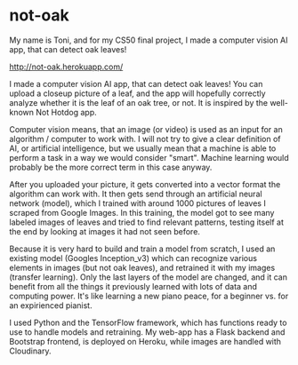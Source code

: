 # not-oak

My name is Toni, and for my CS50 final project, I made a computer vision AI app, that can detect oak leaves! 

<http://not-oak.herokuapp.com/>

 I made a computer vision AI app, that can detect oak leaves! You can upload a closeup picture of a leaf, and the app will hopefully correctly analyze whether it is the leaf of an oak tree, or not. It is inspired by the well-known Not Hotdog app.

Computer vision means, that an image (or video) is used as an input for an algorithm / computer to work with. I will not try to give a clear definition of AI, or artificial intelligence, but we usually mean that a machine is able to perform a task in a way we would consider "smart". Machine learning would probably be the more correct term in this case anyway.

After you uploaded your picture, it gets converted into a vector format the algorithm can work with. It then gets send through an artificial neural network (model), which I trained with around 1000 pictures of leaves I scraped from Google Images. In this training, the model got to see many labeled images of leaves and tried to find relevant patterns, testing itself at the end by looking at images it had not seen before.

Because it is very hard to build and train a model from scratch, I used an existing model (Googles Inception_v3) which can recognize various elements in images (but not oak leaves), and retrained it with my images (transfer learning). Only the last layers of the model are changed, and it can benefit from all the things it previously learned with lots of data and computing power. It's like learning a new piano peace, for a beginner vs. for an expirienced pianist.

I used Python and the TensorFlow framework, which has functions ready to use to handle models and retraining. My web-app has a Flask backend and Bootstrap frontend, is deployed on Heroku, while images are handled with Cloudinary.